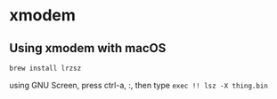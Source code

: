 # xmodem

## Using xmodem with macOS

```bash
brew install lrzsz
```

using GNU Screen, press ctrl-a, :, then type `exec !! lsz -X thing.bin`
